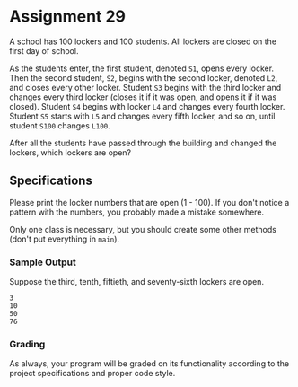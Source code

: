 # Assignment 29

A school has 100 lockers and 100 students. All lockers are closed on the first day of school.

As the students enter, the first student, denoted `S1`, opens every locker. Then the second student, `S2`, begins with the second locker, denoted `L2`, and closes every other locker. Student `S3` begins with the third locker and changes every third locker (closes it if it was open, and opens it if it was closed). Student `S4` begins with locker `L4` and changes every fourth locker. Student `S5` starts with `L5` and changes every fifth locker, and so on, until student `S100` changes `L100`.

After all the students have passed through the building and changed the lockers, which lockers are open?

## Specifications

Please print the locker numbers that are open (1 - 100). If you don't notice a pattern with the numbers, you probably made a mistake somewhere.

Only one class is necessary, but you should create some other methods (don't put everything in `main`).

### Sample Output

Suppose the third, tenth, fiftieth, and seventy-sixth lockers are open.

```
3
10
50
76
```

### Grading

As always, your program will be graded on its functionality according to the project specifications and proper code style.

